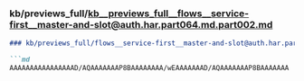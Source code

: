 ### kb/previews_full/kb__previews_full__flows__service-first__master-and-slot@auth.har.part064.md.part002.md

```md
### kb/previews_full/flows__service-first__master-and-slot@auth.har.part064.md (part 002)

```md
AAAAAAAAAAAAAAAAD/AQAAAAAAAP8BAAAAAAAA/wEAAAAAAAD/AQAAAAAAAP8BAAAAAAA
```

```

```
